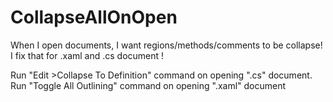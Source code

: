 CollapseAllOnOpen
=================

When I open documents, I want regions/methods/comments to be collapse!
I fix that for .xaml and .cs document !

Run "Edit >Collapse To Definition" command on opening ".cs" document.
Run "Toggle All Outlining" command on opening ".xaml" document
